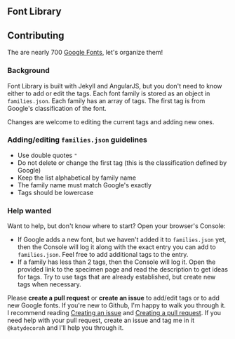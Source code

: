 Font Library
-----------

## Contributing

The are nearly 700 [Google Fonts](http://www.google.com/fonts), let's organize them!

### Background

Font Library is built with Jekyll and AngularJS, but you don't need to know either to add or edit the tags. Each font family is stored as an object in `families.json`. Each family has an array of tags. The first tag is from Google's classification of the font.

Changes are welcome to editing the current tags and adding new ones.

### Adding/editing `families.json` guidelines

* Use double quotes `"`
* Do not delete or change the first tag (this is the classification defined by Google)
* Keep the list alphabetical by family name
* The family name must match Google's exactly
* Tags should be lowercase

### Help wanted

Want to help, but don't know where to start? Open your browser's Console:

* If Google adds a new font, but we haven't added it to `families.json` yet, then the Console will log it along with the exact entry you can add to `families.json`. Feel free to add additional tags to the entry.
* If a family has less than 2 tags, then the Console will log it. Open the provided link to the specimen page and read the description to get ideas for tags. Try to use tags that are already established, but create new tags when necessary.

Please **create a pull request** or **create an issue** to add/edit tags or to add new Google fonts. If you're new to Github, I'm happy to walk you through it. I recommend reading [Creating an issue](https://help.github.com/articles/creating-an-issue/) and [Creating a pull request](https://help.github.com/articles/creating-a-pull-request/). If you need help with your pull request, create an issue and tag me in it `@katydecorah` and I'll help you through it.